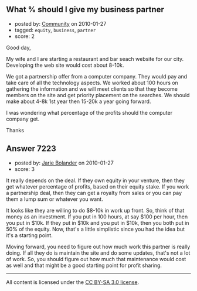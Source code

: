 ## What % should I give my business partner

- posted by: [Community](https://stackexchange.com/users/-1/-1-community) on 2010-01-27
- tagged: `equity`, `business`, `partner`
- score: 2

Good day,

My wife and I are starting a restaurant and bar seach website for our city. Developing the web site would cost about 8-10k. 

We got a partnership offer from a computer company. They would pay and take care of all the technology aspects. We worked about 100 hours on gathering the information and we will meet clients so that they become members on the site and get priority placement on the searches. We should make about 4-8k 1st year then 15-20k a year going forward.

I was wondering what percentage of the profits should the computer company get.

Thanks


## Answer 7223

- posted by: [Jarie Bolander](https://stackexchange.com/users/-1/585-jarie-bolander) on 2010-01-27
- score: 3

It really depends on the deal. If they own equity in your venture, then they get whatever percentage of profits, based on their equity stake. If you work a partnership deal, then they can get a royalty from sales or you can pay them a lump sum or whatever you want.

It looks like they are willing to do $8-10k in work up front. So, think of that money as an investment. If you put in 100 hours, at say $100 per hour, then you put in $10k. If they put in $10k and you put in $10k, then you both put in 50% of the equity. Now, that's a little simplistic since you had the idea but it's a starting point.

Moving forward, you need to figure out how much work this partner is really doing. If all they do is maintain the site and do some updates, that's not a lot of work. So, you should figure out how much that maintenance would cost as well and that might be a good starting point for profit sharing.




---

All content is licensed under the [CC BY-SA 3.0 license](https://creativecommons.org/licenses/by-sa/3.0/).

